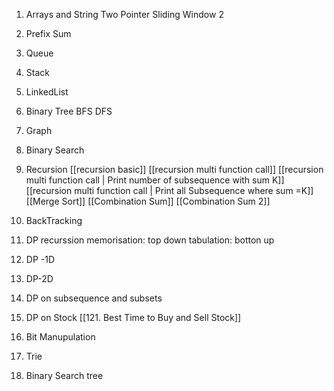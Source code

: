 1. Arrays and String
	Two Pointer
	Sliding Window
		2 
2. Prefix Sum
3. Queue
4. Stack
5. LinkedList
6. Binary Tree
	BFS
	DFS
7. Graph
8. Binary Search
9. Recursion
	[[recursion basic]]
	[[recursion multi function call]]
	[[recursion multi function call | Print number of subsequence with sum K]]
	[[recursion multi function call | Print all Subsequence where sum =K]]
	[[Merge Sort]]
	[[Combination Sum]]
	[[Combination Sum 2]]
	
10. BackTracking
11. DP
	recurssion
	memorisation: top down
	tabulation: botton up
12. DP -1D
13. DP-2D
14. DP on subsequence and subsets
15. DP on Stock
	[[121. Best Time to Buy and Sell Stock]]
16. Bit Manupulation
17. Trie
18. Binary Search tree
